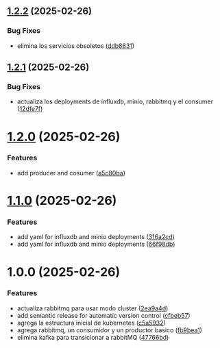 ## [1.2.2](https://github.com/adriantoral/ingenieria-datos-viabi/compare/v1.2.1...v1.2.2) (2025-02-26)


### Bug Fixes

* elimina los servicios obsoletos ([ddb8831](https://github.com/adriantoral/ingenieria-datos-viabi/commit/ddb88311dbb3db41a4e5c80cb0cb4ac26f4ed199))

## [1.2.1](https://github.com/adriantoral/ingenieria-datos-viabi/compare/v1.2.0...v1.2.1) (2025-02-26)


### Bug Fixes

* actualiza los deployments de influxdb, minio, rabbitmq y el consumer ([12dfe7f](https://github.com/adriantoral/ingenieria-datos-viabi/commit/12dfe7ff659718432cd1c38fae0103360a0119b9))

# [1.2.0](https://github.com/adriantoral/ingenieria-datos-viabi/compare/v1.1.0...v1.2.0) (2025-02-26)


### Features

* add producer and cosumer ([a5c80ba](https://github.com/adriantoral/ingenieria-datos-viabi/commit/a5c80bac8abbc1ff7616595fba6021e31747c445))

# [1.1.0](https://github.com/adriantoral/ingenieria-datos-viabi/compare/v1.0.0...v1.1.0) (2025-02-26)


### Features

* add yaml for influxdb and minio deployments ([316a2cd](https://github.com/adriantoral/ingenieria-datos-viabi/commit/316a2cd40330bd572fda5550f8004b1b1fdf2ae4))
* add yaml for influxdb and minio deployments ([66f98db](https://github.com/adriantoral/ingenieria-datos-viabi/commit/66f98db3bae60c18f1600ee9b0d1b66d706ad6a7))

# 1.0.0 (2025-02-26)


### Features

* actualiza rabbitmq para usar modo cluster ([2ea9a4d](https://github.com/adriantoral/ingenieria-datos-viabi/commit/2ea9a4df6a3d6c0b463442bae2529d6733b0ab51))
* add semantic release for automatic version control ([cfbeb57](https://github.com/adriantoral/ingenieria-datos-viabi/commit/cfbeb57e4efb417c1e20679d7d708a8144dbbb3f))
* agrega la estructura inicial de kubernetes ([c5a5932](https://github.com/adriantoral/ingenieria-datos-viabi/commit/c5a5932bd7049c83e557d9e032f01be28dd7bd00))
* agrega rabbitmq, un consumidor y un productor basico ([fb9bea1](https://github.com/adriantoral/ingenieria-datos-viabi/commit/fb9bea101bdfa53208e0162588834b6ea93f13a1))
* elimina kafka para transicionar a rabbitMQ ([47766bd](https://github.com/adriantoral/ingenieria-datos-viabi/commit/47766bd3b5f12d0ab85077e1eeb664ed0be41117))
